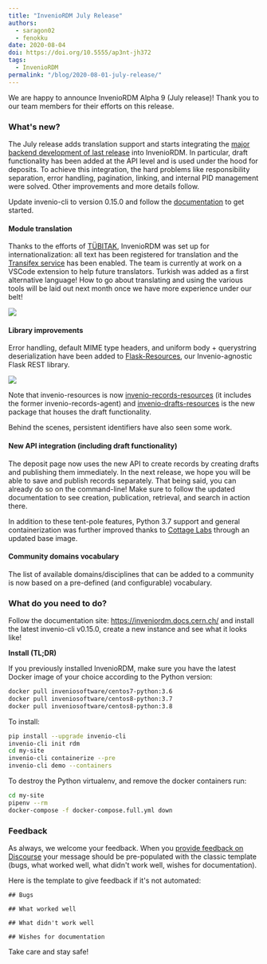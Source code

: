 ```yaml
---
title: "InvenioRDM July Release"
authors:
  - saragon02
  - fenokku
date: 2020-08-04
doi: https://doi.org/10.5555/ap3nt-jh372
tags:   
  - InvenioRDM
permalink: "/blog/2020-08-01-july-release/"
---
```


We are happy to announce InvenioRDM Alpha 9 (July release)! Thank you to our team members for their efforts on this release.

### What's new?

The July release adds translation support and starts integrating the [major backend development of last release](https://invenio-talk.web.cern.ch/t/inveniordm-alpha-8-june-release/115) into InvenioRDM. In particular, draft functionality has been added at the API level and is used under the hood for deposits. To achieve this integration, the hard problems like responsibility separation, error handling, pagination, linking, and internal PID management were solved. Other improvements and more details follow.

Update invenio-cli to version 0.15.0 and follow the [documentation](https://inveniordm.docs.cern.ch/) to get started.


#### Module translation

Thanks to the efforts of [TÜBITAK](https://ulakbim.tubitak.gov.tr/), InvenioRDM was set up for internationalization: all text has been registered for translation and the [Transifex service](https://www.transifex.com/) has been enabled. The team is currently at work on a VSCode extension to help future translators. Turkish was added as a first alternative language! How to go about translating and using the various tools will be laid out next month once we have more experience under our belt!

![](/assets/images/blog-posts/module_translation.png)


#### Library improvements

Error handling, default MIME type headers, and uniform body + querystring deserialization have been added to [Flask-Resources](https://github.com/inveniosoftware/flask-resources), our Invenio-agnostic Flask REST library.

![](/assets/images/blog-posts/flask-resources.png)

Note that invenio-resources is now [invenio-records-resources](https://github.com/inveniosoftware/invenio-records-resources) (it includes the former invenio-records-agent) and [invenio-drafts-resources](https://github.com/inveniosoftware/invenio-drafts-resources) is the new package that houses the draft functionality.

Behind the scenes, persistent identifiers have also seen some work.


#### New API integration (including draft functionality)

The deposit page now uses the new API to create records by creating drafts and publishing them immediately. In the next release, we hope you will be able to save and publish records separately. That being said, you can already do so on the command-line! Make sure to follow the updated documentation to see creation, publication, retrieval, and search in action there.

In addition to these tent-pole features, Python 3.7 support and general containerization was further improved thanks to [Cottage Labs](https://cottagelabs.com/) through an updated base image.


#### Community domains vocabulary

The list of available domains/disciplines that can be added to a community is now based on a pre-defined (and configurable) vocabulary.


### What do you need to do?

Follow the documentation site: https://inveniordm.docs.cern.ch/ and install the latest invenio-cli v0.15.0, create a new instance and see what it looks like!

**Install (TL;DR)**

If you previously installed InvenioRDM, make sure you have the latest Docker image of your choice according to the Python version:

```bash
docker pull inveniosoftware/centos7-python:3.6
docker pull inveniosoftware/centos8-python:3.7
docker pull inveniosoftware/centos8-python:3.8
```

To install:

```bash
pip install --upgrade invenio-cli
invenio-cli init rdm
cd my-site
invenio-cli containerize --pre
invenio-cli demo --containers
```

To destroy the Python virtualenv, and remove the docker containers run:

```bash
cd my-site
pipenv --rm
docker-compose -f docker-compose.full.yml down
```

### Feedback

As always, we welcome your feedback. When you [provide feedback on Discourse](https://invenio-talk.web.cern.ch/t/inveniordm-alpha-9-july-release/123) your message should be pre-populated with the classic template (bugs, what worked well, what didn't work well, wishes for documentation). 

Here is the template to give feedback if it's not automated:

```
## Bugs

## What worked well

## What didn't work well

## Wishes for documentation
```

Take care and stay safe!